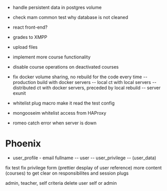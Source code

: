 
- handle persistent data in postgres volume
- check mam common test why database is not cleaned
- react front-end?

- grades to XMPP
- upload files
- implement more course functionality

- disable course operations on deactivated courses

- fix docker volume sharing, no rebuild for the code every time
-- production build with docker servers
-- local ct with local servers
-- distributed ct with docker servers, preceded by local rebuild
-- server exunit

- whitelist plug macro make it read the test config
- mongooseim whitelist access from HAProxy
- romeo catch error when server is down


# Phoenix

- user_profile - email fullname
-- user
-- user_privilege
-- (user_data)

fix test
fix privilege form (prettier desplay of user reference)
more content (courses) to get clear on responsibilites and session plugs

admin, teacher, self criteria
delete user self or admin
